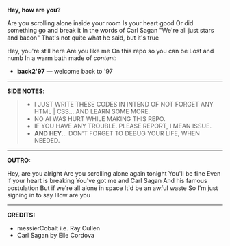 **Hey, how are you?**

Are you scrolling alone inside your room
Is your heart good
Or did something go and break it
In the words of Carl Sagan
"We're all just stars and bacon"
That's not quite what he said, but it's true

Hey, you're still here
Are you like me
On this repo so you can be
Lost and numb
In a warm bath made of *content*:
- **back2'97** — welcome back to '97

---

**SIDE NOTES**:
>- I JUST WRITE THESE CODES IN INTEND OF NOT FORGET ANY HTML | CSS... AND LEARN SOME MORE.
>- NO AI WAS HURT WHILE MAKING THIS REPO.
>- IF YOU HAVE ANY TROUBLE. PLEASE REPORT, I MEAN ISSUE. 
>- **AND HEY**... DON'T FORGET TO DEBUG YOUR LIFE, WHEN NEEDED.
---

**OUTRO:**

Hey, are you alright
Are you scrolling alone again tonight
You'll be fine
Even if your heart is breaking
You've got me and Carl Sagan
And his famous postulation
But if we're all alone in space
It'd be an awful waste
So I'm just signing in to say
How are you

---

**CREDITS:**

- messierCobalt i.e. Ray Cullen
- Carl Sagan by Elle Cordova
